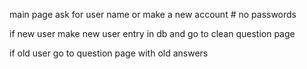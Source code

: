 main page
ask for user name or make a new account # no passwords
  
if new user make new user entry in db and go to clean question page

if old user go to question page with old answers
